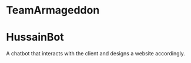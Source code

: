 # TeamArmageddon

# HussainBot

A chatbot that interacts with the client and designs a website accordingly.
